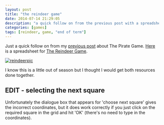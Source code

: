 ```yaml
---
layout: post
title: "the reindeer game"
date: 2014-07-14 21:29:05
description: "a quick follow on from the previous post with a spreadsheet for the reindeer game"
categories: [games]
tags: [reindeer, game, "end of term"]
---
```


Just a quick follow on from my [previous post][pirate] about The Pirate Game. [Here][reindeer] is a spreadsheet for [The Reindeer Game][resource]. 

[![reindeerpic][reindeerpic]][reindeer]

I know this is a little out of season but I thought I would get both resources done together.

## EDIT - selecting the next square
Unfortunately the dialogue box that appears for 'choose next square' gives the incorrect coordinates, but it does work correctly if you just click on the required square in the grid and hit 'OK' (there's no need to type in the coordinates).

[resource]:     http://www.tes.co.uk/ResourceDetail.aspx?storyCode=6377404
[reindeerpic]:  {{site.postAssets}}/2014/0714-reindeer.png
[reindeer]:     {{site.postAssets}}/2014/0714-reindeer.xlsm
[pirate]:       http://mismatchtea.co.uk/blog/2014/pirate-game/